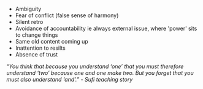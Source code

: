 
* Ambiguity
* Fear of conflict (false sense of harmony)
* Silent retro
* Avoidance of accountability ie always external issue, where 'power' sits to change things
* Same old content coming up
* Inattention to resilts
* Absence of trust

*“You think that because you understand ‘one’ that you must therefore understand ‘two’ because one and one make two. But you forget that you must also understand ‘and’.” - Sufi teaching story* 
